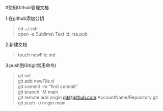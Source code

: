#使用Github管理文档

1.在github添加公钥
>cd ~/.ssh  
>open -a Sublime\ Text id_rsa.pub  

2.新建文档
>touch newFile.md  

3.push到Git(git常用命令)  
>git init  
>git add newFile.d  
>git commit -m "first commit"  
>git branch -M main  
>git remote add origin git@github.com:AccountName/Repository.git  
>git push -u origin main